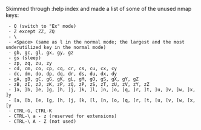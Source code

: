 Skimmed through :help index and made a list of some of the unused nmap keys:

     - Q (switch to "Ex" mode)
     - Z except ZZ, ZQ
     - \
     - <Space> (same as l in the normal mode; the largest and the most underutilized key in the normal mode)
     - gb, gc, gl, gx, gy, gz
     - gs (sleep)
     - zp, zq, zu, zy
     - cd, cm, co, cp, cq, cr, cs, cu, cx, cy
     - dc, dm, do, dp, dq, dr, ds, du, dx, dy
     - gA, gB, gC, gG, gK, gL, gM, gO, gS, gX, gY, gZ
     - zB, zI, zJ, zK, zP, zQ, zP, zS, zT, zU, zV, zY, zZ
     - ]a, ]b, ]e, ]g, ]h, ]j, ]k, ]l, ]n, ]o, ]q, ]r, ]t, ]u, ]v, ]w, ]x, ]y
     - [a, [b, [e, [g, [h, [j, [k, [l, [n, [o, [q, [r, [t, [u, [v, [w, [x, [y
     - CTRL-G, CTRL-K
     - CTRL-\ a - z (reserved for extensions)
     - CTRL-\ A - Z (not used)
